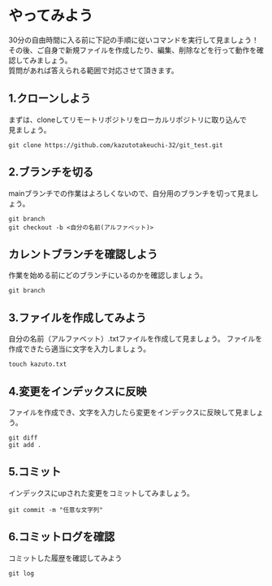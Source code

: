 # やってみよう
30分の自由時間に入る前に下記の手順に従いコマンドを実行して見ましょう！<br/>
その後、ご自身で新規ファイルを作成したり、編集、削除などを行って動作を確認してみましょう。<br/>
質問があれば答えられる範囲で対応させて頂きます。

## 1.クローンしよう
まずは、cloneしてリモートリポジトリをローカルリポジトリに取り込んで<br/>
見ましょう。

```
git clone https://github.com/kazutotakeuchi-32/git_test.git
```

## 2.ブランチを切る
mainブランチでの作業はよろしくないので、自分用のブランチを切って見ましょう。

```
git branch
git checkout -b <自分の名前(アルファベット)>
```

## カレントブランチを確認しよう
作業を始める前にどのブランチにいるのかを確認しましょう。

```
git branch
```

## 3.ファイルを作成してみよう
自分の名前（アルファベット）.txtファイルを作成して見ましょう。
ファイルを作成できたら適当に文字を入力しましょう。

```
touch kazuto.txt
```

## 4.変更をインデックスに反映
ファイルを作成でき、文字を入力したら変更をインデックスに反映して見ましょう。<br/>
```
git diff
git add .
```

## 5.コミット
インデックスにupされた変更をコミットしてみましょう。
```
git commit -m "任意な文字列"
```

## 6.コミットログを確認
コミットした履歴を確認してみよう

```
git log
```

